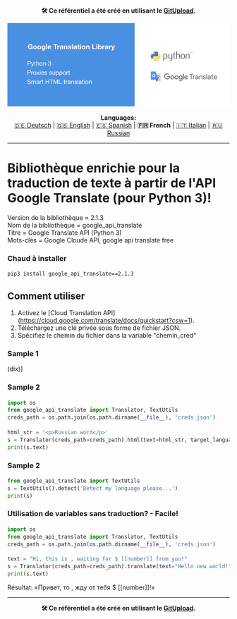 <p align="center"><b>🛠️ Ce référentiel a été créé en utilisant le <a href="https://gitupload.com">GitUpload</a>.</b></p>
<p align="center"><a href="https://kupi.net"><img src="https://github.com/markolofsen/google_api_translate//blob/master/.banners/banner_fr.png?raw=1" /></a></p>
<p align="center"><b>Languages:</b><br /><a href="https://github.com/markolofsen/google_api_translate/blob/master/README_de.md">🇩🇪 Deutsch</a> | <a href="https://github.com/markolofsen/google_api_translate/blob/master/README.md">🇬🇧 English</a> | <a href="https://github.com/markolofsen/google_api_translate/blob/master/README_es.md">🇪🇸 Spanish</a> | <b>🇫🇷 French</b> | <a href="https://github.com/markolofsen/google_api_translate/blob/master/README_it.md">🇮🇹 Italian</a> | <a href="https://github.com/markolofsen/google_api_translate/blob/master/README_ru.md">🇷🇺 Russian</a></p>

---

# Bibliothèque enrichie pour la traduction de texte à partir de l&#39;API Google Translate (pour Python 3)!

Version de la bibliothèque = 2.1.3 <br />
Nom de la bibliothèque = google_api_translate <br />
Titre = Google Translate API (Python 3) <br />
Mots-clés = Google Cloude API, google api translate free <br />

### Chaud à installer

```sh
pip3 install google_api_translate==2.1.3
```


## Comment utiliser

1. Activez le [Cloud Translation API] (https://cloud.google.com/translate/docs/quickstart?csw=1).
2. Téléchargez une clé privée sous forme de fichier JSON.
3. Spécifiez le chemin du fichier dans la variable &quot;chemin_cred&quot;

### Sample 1
(dix)]

### Sample 2
```python
import os
from google_api_translate import Translator, TextUtils
creds_path = os.path.join(os.path.dirname(__file__), 'creds.json')

html_str = '<p>Russian word</p>'
s = Translator(creds_path=creds_path).html(text=html_str, target_language='ru')
print(s.text)
```

### Sample 2
```python
from google_api_translate import TextUtils
s = TextUtils().detect('Detect my language please...')
print(s)
```



### Utilisation de variables sans traduction? - Facile!
```python
import os
from google_api_translate import Translator, TextUtils
creds_path = os.path.join(os.path.dirname(__file__), 'creds.json')

text = "Hi, this is , waiting for $ [[number]] from you!"
s = Translator(creds_path=creds_path).translate(text="Hello new world!", target_language='ru')
print(s.text)
```

Résultat: «Привет, то , жду от тебя $ [[number]]!»

---

<p align="center"><b>🛠️ Ce référentiel a été créé en utilisant le <a href="https://gitupload.com">GitUpload</a>.</b></p>